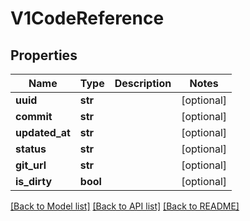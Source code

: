 # V1CodeReference

## Properties
Name | Type | Description | Notes
------------ | ------------- | ------------- | -------------
**uuid** | **str** |  | [optional] 
**commit** | **str** |  | [optional] 
**updated_at** | **str** |  | [optional] 
**status** | **str** |  | [optional] 
**git_url** | **str** |  | [optional] 
**is_dirty** | **bool** |  | [optional] 

[[Back to Model list]](../README.md#documentation-for-models) [[Back to API list]](../README.md#documentation-for-api-endpoints) [[Back to README]](../README.md)


